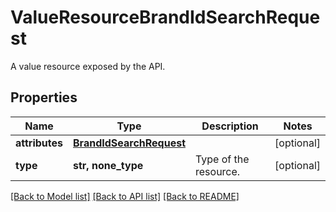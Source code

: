 # ValueResourceBrandIdSearchRequest

A value resource exposed by the API.

## Properties
Name | Type | Description | Notes
------------ | ------------- | ------------- | -------------
**attributes** | [**BrandIdSearchRequest**](BrandIdSearchRequest.md) |  | [optional] 
**type** | **str, none_type** | Type of the resource. | [optional] 

[[Back to Model list]](../README.md#documentation-for-models) [[Back to API list]](../README.md#documentation-for-api-endpoints) [[Back to README]](../README.md)


